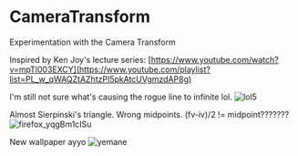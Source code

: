 # CameraTransform
Experimentation with the Camera Transform

Inspired by Ken Joy's lecture series: [https://www.youtube.com/watch?v=mpTl003EXCY](https://www.youtube.com/playlist?list=PL_w_qWAQZtAZhtzPI5pkAtcUVgmzdAP8g)

I'm still not sure what's causing the rogue line to infinite lol.
![lol5](https://github.com/samcoble/CameraTransform/assets/32228102/4f7a973c-5e50-471a-a95c-68713d4bb2dc)

Almost Sierpinski's triangle. Wrong midpoints. (fv-iv)/2 != midpoint???????
![firefox_yqgBm1cISu](https://github.com/samcoble/CameraTransform/assets/32228102/f4c1f9b9-b4d6-469c-a797-d036ec66ae1f)


New wallpaper ayyo
![yemane](https://github.com/samcoble/CameraTransform/assets/32228102/9776e7f2-9d8e-444a-8106-3f9477ebd680)
